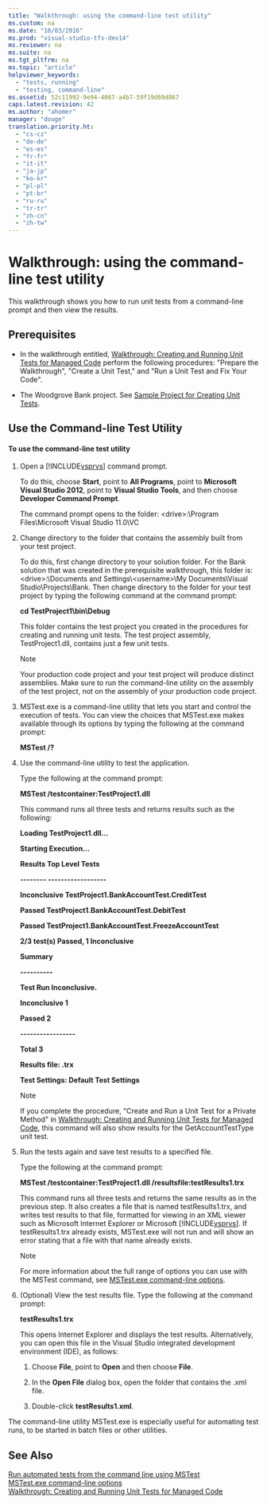 ```yaml
---
title: "Walkthrough: using the command-line test utility"
ms.custom: na
ms.date: "10/03/2016"
ms.prod: "visual-studio-tfs-dev14"
ms.reviewer: na
ms.suite: na
ms.tgt_pltfrm: na
ms.topic: "article"
helpviewer_keywords: 
  - "tests, running"
  - "testing, command-line"
ms.assetid: 52c11992-9e94-4067-a4b7-59f19d69d867
caps.latest.revision: 42
ms.author: "ahomer"
manager: "douge"
translation.priority.ht: 
  - "cs-cz"
  - "de-de"
  - "es-es"
  - "fr-fr"
  - "it-it"
  - "ja-jp"
  - "ko-kr"
  - "pl-pl"
  - "pt-br"
  - "ru-ru"
  - "tr-tr"
  - "zh-cn"
  - "zh-tw"
---
```

# Walkthrough: using the command-line test utility
This walkthrough shows you how to run unit tests from a command-line prompt and then view the results.  
  
## Prerequisites  
  
-   In the walkthrough entitled, [Walkthrough: Creating and Running Unit Tests for Managed Code](../VS_IDE/walkthrough--creating-and-running-unit-tests-for-managed-code.md) perform the following procedures: "Prepare the Walkthrough", "Create a Unit Test," and "Run a Unit Test and Fix Your Code".  
  
-   The Woodgrove Bank project. See [Sample Project for Creating Unit Tests](../VS_IDE/sample-project-for-creating-unit-tests.md).  
  
## Use the Command-line Test Utility  
  
#### To use the command-line test utility  
  
1.  Open a [!INCLUDE[vsprvs](../dv_TeamTestALM/includes/vsprvs_md.md)] command prompt.  
  
     To do this, choose **Start**, point to **All Programs**, point to **Microsoft Visual Studio 2012**, point to **Visual Studio Tools**, and then choose **Developer Command Prompt**.  
  
     The command prompt opens to the folder: \<drive>:\Program Files\Microsoft Visual Studio 11.0\VC  
  
2.  Change directory to the folder that contains the assembly built from your test project.  
  
     To do this, first change directory to your solution folder. For the Bank solution that was created in the prerequisite walkthrough, this folder is: \<drive>:\Documents and Settings\\<username\>\My Documents\Visual Studio\Projects\Bank. Then change directory to the folder for your test project by typing the following command at the command prompt:  
  
     **cd TestProject1\bin\Debug**  
  
     This folder contains the test project you created in the procedures for creating and running unit tests. The test project assembly, TestProject1.dll, contains just a few unit tests.  
  
    > [!NOTE]
    >  Your production code project and your test project will produce distinct assemblies. Make sure to run the command-line utility on the assembly of the test project, not on the assembly of your production code project.  
  
3.  MSTest.exe is a command-line utility that lets you start and control the execution of tests. You can view the choices that MSTest.exe makes available through its options by typing the following at the command prompt:  
  
     **MSTest /?**  
  
4.  Use the command-line utility to test the application.  
  
     Type the following at the command prompt:  
  
     **MSTest /testcontainer:TestProject1.dll**  
  
     This command runs all three tests and returns results such as the following:  
  
     **Loading TestProject1.dll...**  
  
     **Starting Execution...**  
  
     **Results              Top Level Tests**  
  
     **--------               ------------------**  
  
     **Inconclusive     TestProject1.BankAccountTest.CreditTest**  
  
     **Passed              TestProject1.BankAccountTest.DebitTest**  
  
     **Passed              TestProject1.BankAccountTest.FreezeAccountTest**  
  
     **2/3 test(s) Passed, 1 Inconclusive**  
  
     **Summary**  
  
     **----------**  
  
     **Test Run Inconclusive.**  
  
     **Inconclusive   1**  
  
     **Passed           2**  
  
     **-----------------**  
  
     **Total              3**  
  
     **Results file:           <path><test run name>.trx**  
  
     **Test Settings: Default Test Settings**  
  
    > [!NOTE]
    >  If you complete the procedure, "Create and Run a Unit Test for a Private Method" in [Walkthrough: Creating and Running Unit Tests for Managed Code](../VS_IDE/walkthrough--creating-and-running-unit-tests-for-managed-code.md), this command will also show results for the GetAccountTestType unit test.  
  
5.  Run the tests again and save test results to a specified file.  
  
     Type the following at the command prompt:  
  
     **MSTest /testcontainer:TestProject1.dll /resultsfile:testResults1.trx**  
  
     This command runs all three tests and returns the same results as in the previous step. It also creates a file that is named testResults1.trx, and writes test results to that file, formatted for viewing in an XML viewer such as Microsoft Internet Explorer or Microsoft [!INCLUDE[vsprvs](../dv_TeamTestALM/includes/vsprvs_md.md)]. If testResults1.trx already exists, MSTest.exe will not run and will show an error stating that a file with that name already exists.  
  
    > [!NOTE]
    >  For more information about the full range of options you can use with the MSTest command, see [MSTest.exe command-line options](../dv_TeamTestALM/mstest.exe-command-line-options.md).  
  
6.  (Optional) View the test results file. Type the following at the command prompt:  
  
     **testResults1.trx**  
  
     This opens Internet Explorer and displays the test results. Alternatively, you can open this file in the Visual Studio integrated development environment (IDE), as follows:  
  
    1.  Choose **File**, point to **Open** and then choose **File**.  
  
    2.  In the **Open File** dialog box, open the folder that contains the .xml file.  
  
    3.  Double-click **testResults1.xml**.  
  
 The command-line utility MSTest.exe is especially useful for automating test runs, to be started in batch files or other utilities.  
  
## See Also  
 [Run automated tests from the command line using MSTest](../dv_TeamTestALM/run-automated-tests-from-the-command-line-using-mstest.md)   
 [MSTest.exe command-line options](../dv_TeamTestALM/mstest.exe-command-line-options.md)   
 [Walkthrough: Creating and Running Unit Tests for Managed Code](../VS_IDE/walkthrough--creating-and-running-unit-tests-for-managed-code.md)